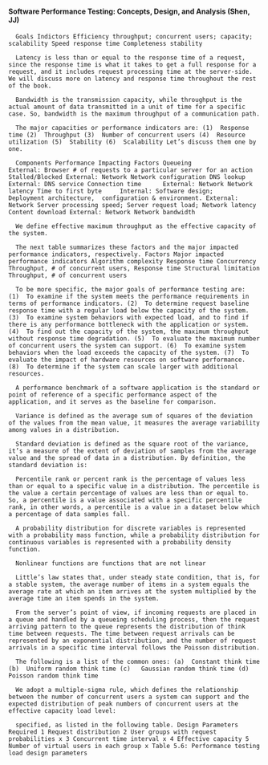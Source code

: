 #### Software Performance Testing: Concepts, Design, and Analysis (Shen, JJ)
      Goals Indictors Efficiency throughput; concurrent users; capacity; scalability Speed response time Completeness stability

      Latency is less than or equal to the response time of a request, since the response time is what it takes to get a full response for a request, and it includes request processing time at the server-side. We will discuss more on latency and response time throughout the rest of the book.

      Bandwidth is the transmission capacity, while throughput is the actual amount of data transmitted in a unit of time for a specific case. So, bandwidth is the maximum throughput of a communication path.

      The major capacities or performance indicators are: (1)  Response time (2)  Throughput (3)  Number of concurrent users (4)  Resource utilization (5)  Stability (6)  Scalability Let’s discuss them one by one.

      Components Performance Impacting Factors Queueing               External: Browser # of requests to a particular server for an action Stalled/Blocked External: Network Network configuration DNS lookup          External: DNS service Connection time      External: Network Network latency Time to first byte     Internal: Software design;    Deployment architecture,  configuration & environment. External: Network Server processing speed; Server request load; Network latency Content download External: Network Network bandwidth

      We define effective maximum throughput as the effective capacity of the system.

      The next table summarizes these factors and the major impacted performance indicators, respectively. Factors Major impacted performance indicators Algorithm complexity Response time Concurrency Throughput, # of concurrent users, Response time Structural limitation Throughput, # of concurrent users

      To be more specific, the major goals of performance testing are: (1)  To examine if the system meets the performance requirements in terms of performance indicators. (2)  To determine request baseline response time with a regular load below the capacity of the system. (3)  To examine system behaviors with expected load, and to find if there is any performance bottleneck with the application or system. (4)  To find out the capacity of the system, the maximum throughput without response time degradation. (5)  To evaluate the maximum number of concurrent users the system can support. (6)  To examine system behaviors when the load exceeds the capacity of the system. (7)  To evaluate the impact of hardware resources on software performance. (8)  To determine if the system can scale larger with additional resources.

      A performance benchmark of a software application is the standard or point of reference of a specific performance aspect of the application, and it serves as the baseline for comparison.

      Variance is defined as the average sum of squares of the deviation of the values from the mean value, it measures the average variability among values in a distribution.

      Standard deviation is defined as the square root of the variance, it’s a measure of the extent of deviation of samples from the average value and the spread of data in a distribution. By definition, the standard deviation is:

      Percentile rank or percent rank is the percentage of values less than or equal to a specific value in a distribution. The percentile is the value a certain percentage of values are less than or equal to. So, a percentile is a value associated with a specific percentile rank, in other words, a percentile is a value in a dataset below which a percentage of data samples fall.

      A probability distribution for discrete variables is represented with a probability mass function, while a probability distribution for continuous variables is represented with a probability density function.

      Nonlinear functions are functions that are not linear

      Little’s law states that, under steady state condition, that is, for a stable system, the average number of items in a system equals the average rate at which an item arrives at the system multiplied by the average time an item spends in the system.

      From the server’s point of view, if incoming requests are placed in a queue and handled by a queueing scheduling process, then the request arriving pattern to the queue represents the distribution of think time between requests. The time between request arrivals can be represented by an exponential distribution, and the number of request arrivals in a specific time interval follows the Poisson distribution.

      The following is a list of the common ones: (a)  Constant think time (b)  Uniform random think time (c)   Gaussian random think time (d)  Poisson random think time

      We adopt a multiple-sigma rule, which defines the relationship between the number of concurrent users a system can support and the expected distribution of peak numbers of concurrent users at the effective capacity load level:

      specified, as listed in the following table. Design Parameters Required 1 Request distribution 2 User groups with request probabilities x 3 Concurrent time interval x 4 Effective capacity 5 Number of virtual users in each group x Table 5.6: Performance testing load design parameters

